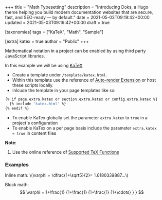 +++
title = "Math Typesetting"
description = "Introducing Doks, a Hugo theme helping you build modern documentation websites that are secure, fast, and SEO-ready — by default."
date = 2021-05-03T09:19:42+00:00
updated = 2021-05-03T09:19:42+00:00
draft = true

[taxonomies]
tags = ["KaTeX", "Math", "Sample"]

[extra]
katex = true
author = "Public"
+++

Mathematical notation in a project can be enabled by using third party JavaScript libraries.
<!-- more -->

In this example we will be using [KaTeX](https://katex.org/)

- Create a template under `/template/katex.html`.
- Within this template use the reference of [Auto-render Extension](https://katex.org/docs/autorender.html) or host these scripts locally.
- Inlcude the template in your page templates like so: 

```bash
{% if page.extra.katex or section.extra.katex or config.extra.katex %}
  {% include 'katex.html' %}
{% endif %}
```

- To enable KaTex globally set the parameter `extra.katex` to `true` in a project's configuration
- To enable KaTex on a per page basis include the parameter `extra.katex = true` in content files

**Note:** 

1. Use the online reference of [Supported TeX Functions](https://katex.org/docs/supported.html)

### Examples

<p>
Inline math: \(\varphi = \dfrac{1+\sqrt5}{2}= 1.6180339887…\) 
</p>

Block math:
$$
 \varphi = 1+\frac{1} {1+\frac{1} {1+\frac{1} {1+\cdots} } } 
$$
